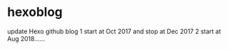 # hexoblog
update Hexo github blog
1 start at Oct 2017 and stop at Dec 2017
2 start at Aug 2018......
